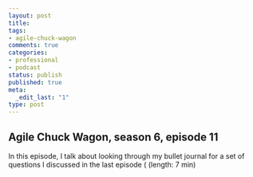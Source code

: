 ```yaml
---
layout: post
title: 
tags:
- agile-chuck-wagon
comments: true
categories:
- professional
- podcast
status: publish
published: true
meta:
  _edit_last: "1"
type: post
---
```


## Agile Chuck Wagon, season 6, episode 11

In this episode, I talk about looking through my bullet journal for a set of questions I discussed in the last episode (  (length: 7 min)
